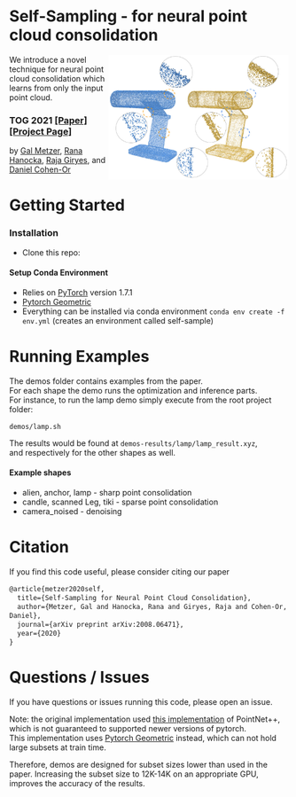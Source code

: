 # Self-Sampling - for neural point cloud consolidation
<img src='docs/images/lamp-teaser.jpg' align="right" width=325>
We introduce a novel technique for neural point cloud consolidation
which learns from only the input point cloud.

### TOG 2021 [[Paper]](https://arxiv.org/abs/2008.06471) [[Project Page]](https://galmetzer.github.io/self-sample/)<br>
by [Gal Metzer](https://galmetzer.github.io/), [Rana Hanocka](https://www.cs.tau.ac.il/~hanocka/), [Raja Giryes](http://web.eng.tau.ac.il/~raja), and [Daniel Cohen-Or](https://danielcohenor.com/)

# Getting Started

### Installation
- Clone this repo:

#### Setup Conda Environment
- Relies on [PyTorch](https://pytorch.org/) version 1.7.1 <br>
- [Pytorch Geometric](https://github.com/rusty1s/pytorch_geometric) 
- Everything can be installed via conda environment `conda env create -f env.yml` (creates an environment called self-sample)
  
# Running Examples
The demos folder contains examples from the paper.<br>
For each shape the demo runs the optimization and inference parts. <br>
For instance, to run the lamp demo simply execute from the root project folder: 
```
demos/lamp.sh
```

The results would be found at `demos-results/lamp/lamp_result.xyz`,
</br>
and respectively for the other shapes as well.

#### Example shapes

- alien, anchor, lamp - sharp point consolidation
- candle, scanned Leg, tiki - sparse point consolidation
- camera_noised - denoising 


# Citation
If you find this code useful, please consider citing our paper
```
@article{metzer2020self,
  title={Self-Sampling for Neural Point Cloud Consolidation},
  author={Metzer, Gal and Hanocka, Rana and Giryes, Raja and Cohen-Or, Daniel},
  journal={arXiv preprint arXiv:2008.06471},
  year={2020}
}
```

# Questions / Issues
If you have questions or issues running this code, please open an issue.

Note: the original implementation used [this implementation](https://github.com/erikwijmans/Pointnet2_PyTorch)
of PointNet++, which is not guaranteed to supported newer versions of pytorch. 
</br>
This implementation uses [Pytorch Geometric](https://github.com/rusty1s/pytorch_geometric) instead,
which can not hold large subsets at train time.

Therefore, demos are designed for subset sizes lower than used in the paper.
Increasing the subset size to 12K-14K on an appropriate GPU, improves the accuracy of the results.

